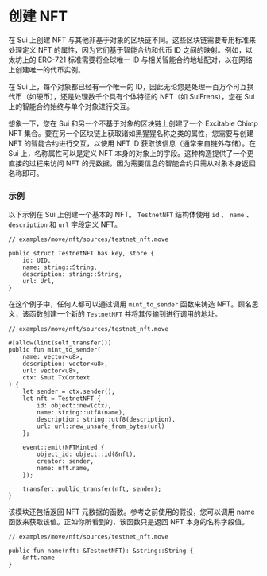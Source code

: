 # 创建 NFT

在 Sui 上创建 NFT 与其他非基于对象的区块链不同。这些区块链需要专用标准来处理定义 NFT 的属性，因为它们基于智能合约和代币 ID 之间的映射。例如，以太坊上的 ERC-721 标准需要将全球唯一 ID 与相关智能合约地址配对，以在网络上创建唯一的代币实例。

在 Sui 上，每个对象都已经有一个唯一的 ID，因此无论您是处理一百万个可互换代币（如硬币），还是处理数千个具有个体特征的 NFT（如 SuiFrens），您在 Sui 上的智能合约始终与单个对象进行交互。

想象一下，您在 Sui 和另一个不基于对象的区块链上创建了一个 Excitable Chimp NFT 集合。要在另一个区块链上获取诸如黑猩猩名称之类的属性，您需要与创建 NFT 的智能合约进行交互，以使用 NFT ID 获取该信息（通常来自链外存储）。在 Sui 上，名称属性可以是定义 NFT 本身的对象上的字段。这种构造提供了一个更直接的过程来访问 NFT 的元数据，因为需要信息的智能合约只需从对象本身返回名称即可。

### 示例

以下示例在 Sui 上创建一个基本的 NFT。 `TestnetNFT` 结构体使用 `id` 、 `name` 、 `description` 和 `url` 字段定义 NFT。

```
// examples/move/nft/sources/testnet_nft.move

public struct TestnetNFT has key, store {
    id: UID,
    name: string::String,
    description: string::String,
    url: Url,
}
```

在这个例子中，任何人都可以通过调用 `mint_to_sender` 函数来铸造 NFT。顾名思义，该函数创建一个新的 `TestnetNFT` 并将其传输到进行调用的地址。

```
// examples/move/nft/sources/testnet_nft.move

#[allow(lint(self_transfer))]
public fun mint_to_sender(
    name: vector<u8>,
    description: vector<u8>,
    url: vector<u8>,
    ctx: &mut TxContext
) {
    let sender = ctx.sender();
    let nft = TestnetNFT {
        id: object::new(ctx),
        name: string::utf8(name),
        description: string::utf8(description),
        url: url::new_unsafe_from_bytes(url)
    };

    event::emit(NFTMinted {
        object_id: object::id(&nft),
        creator: sender,
        name: nft.name,
    });

    transfer::public_transfer(nft, sender);
}
```

该模块还包括返回 NFT 元数据的函数。参考之前使用的假设，您可以调用 name 函数来获取该值。正如你所看到的，该函数只是返回 NFT 本身的名称字段值。

```
// examples/move/nft/sources/testnet_nft.move

public fun name(nft: &TestnetNFT): &string::String {
    &nft.name
}
```

